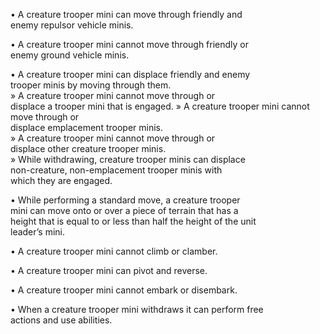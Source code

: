 • A creature trooper mini can move through friendly and  
enemy repulsor vehicle minis.  

• A creature trooper mini cannot move through friendly or  
enemy ground vehicle minis.  

• A creature trooper mini can displace friendly and enemy  
trooper minis by moving through them.  
» A creature trooper mini cannot move through or  
displace a trooper mini that is engaged.
» A creature trooper mini cannot move through or  
displace emplacement trooper minis.  
» A creature trooper mini cannot move through or  
displace other creature trooper minis.  
» While withdrawing, creature trooper minis can displace  
non-creature, non-emplacement trooper minis with  
which they are engaged.  

• While performing a standard move, a creature trooper  
mini can move onto or over a piece of terrain that has a  
height that is equal to or less than half the height of the unit  
leader’s mini.  

• A creature trooper mini cannot climb or clamber.  

• A creature trooper mini can pivot and reverse.  

• A creature trooper mini cannot embark or disembark.

• When a creature trooper mini withdraws it can perform free  
actions and use abilities.